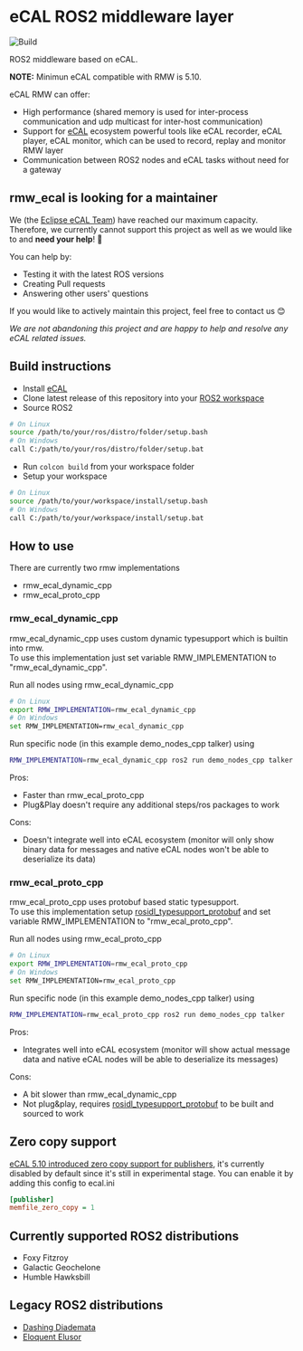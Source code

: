 # eCAL ROS2 middleware layer
![Build](https://github.com/eclipse-ecal/rmw_ecal/actions/workflows/ros_ci.yml/badge.svg)

ROS2 middleware based on eCAL.

**NOTE:** Minimun eCAL compatible with RMW is 5.10.

eCAL RMW can offer:

* High performance (shared memory is used for inter-process communication and udp multicast for inter-host communication)
* Support for [eCAL](https://github.com/eclipse-ecal/ecal) ecosystem powerful tools like eCAL recorder, eCAL player, eCAL monitor, which can be used to record, replay and monitor RMW layer
* Communication between ROS2 nodes and eCAL tasks without need for a gateway

## rmw_ecal is looking for a maintainer

We (the [Eclipse eCAL Team](https://projects.eclipse.org/projects/automotive.ecal/who)) have reached our maximum capacity. Therefore, we currently cannot support this project as well as we would like to and **need your help**! 🫵

You can help by:
- Testing it with the latest ROS versions
- Creating Pull requests
- Answering other users' questions

If you would like to actively maintain this project, feel free to contact us 😊

_We are not abandoning this project and are happy to help and resolve any eCAL related issues._

## Build instructions

* Install [eCAL](https://eclipse-ecal.github.io/ecal/getting_started/setup.html)
* Clone latest release of this repository into your [ROS2 workspace](https://index.ros.org/doc/ros2/Tutorials/Workspace/Creating-A-Workspace/)
* Source ROS2
```bash
# On Linux
source /path/to/your/ros/distro/folder/setup.bash
# On Windows
call C:/path/to/your/ros/distro/folder/setup.bat
```
* Run `colcon build` from your workspace folder
* Setup your workspace
```bash
# On Linux
source /path/to/your/workspace/install/setup.bash
# On Windows
call C:/path/to/your/workspace/install/setup.bat
```

## How to use
There are currently two rmw implementations
* rmw_ecal_dynamic_cpp
* rmw_ecal_proto_cpp

### rmw_ecal_dynamic_cpp
rmw_ecal_dynamic_cpp uses custom dynamic typesupport which is builtin into rmw.  
To use this implementation just set variable RMW_IMPLEMENTATION to "rmw_ecal_dynamic_cpp".  

Run all nodes using rmw_ecal_dynamic_cpp
```bash
# On Linux
export RMW_IMPLEMENTATION=rmw_ecal_dynamic_cpp
# On Windows
set RMW_IMPLEMENTATION=rmw_ecal_dynamic_cpp
```
Run specific node (in this example demo_nodes_cpp talker) using 
```bash
RMW_IMPLEMENTATION=rmw_ecal_dynamic_cpp ros2 run demo_nodes_cpp talker
```

Pros:
* Faster than rmw_ecal_proto_cpp 
* Plug&Play doesn't require any additional steps/ros packages to work
  
Cons:
* Doesn't integrate well into eCAL ecosystem (monitor will only show binary data for messages and native eCAL nodes won't be able to deserialize its data)
 
### rmw_ecal_proto_cpp
rmw_ecal_proto_cpp uses protobuf based static typesupport.  
To use this implementation setup [rosidl_typesupport_protobuf](https://github.com/eclipse-ecal/rosidl_typesupport_protobuf) and set variable RMW_IMPLEMENTATION to "rmw_ecal_proto_cpp".  

Run all nodes using rmw_ecal_proto_cpp
```bash
# On Linux
export RMW_IMPLEMENTATION=rmw_ecal_proto_cpp
# On Windows
set RMW_IMPLEMENTATION=rmw_ecal_proto_cpp
```
Run specific node (in this example demo_nodes_cpp talker) using 
```bash
RMW_IMPLEMENTATION=rmw_ecal_proto_cpp ros2 run demo_nodes_cpp talker
```
Pros:
* Integrates well into eCAL ecosystem (monitor will show actual message data and native eCAL nodes will be able to deserialize its messages)

Cons:
* A bit slower than rmw_ecal_dynamic_cpp
* Not plug&play, requires [rosidl_typesupport_protobuf](https://github.com/eclipse-ecal/rosidl_typesupport_protobuf) to be built and sourced to work

## Zero copy support
[eCAL 5.10 introduced zero copy support for publishers](https://eclipse-ecal.github.io/ecal/advanced/layers/shm.html#zero-copy-mode-optional), it's currently disabled by default since it's still in experimental stage.
You can enable it by adding this config to ecal.ini

```ini
[publisher]
memfile_zero_copy = 1
```

## Currently supported ROS2 distributions

* Foxy Fitzroy
* Galactic Geochelone
* Humble Hawksbill

## Legacy ROS2 distributions

* [Dashing Diademata](https://github.com/eclipse-ecal/rmw_ecal/tree/legacy/dashing)
* [Eloquent Elusor](https://github.com/eclipse-ecal/rmw_ecal/tree/legacy/eloquent)
